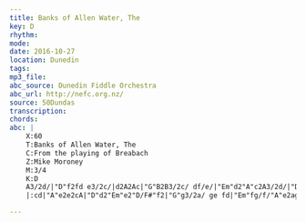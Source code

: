 ```yaml
---
title: Banks of Allen Water, The
key: D
rhythm: 
mode:
date: 2016-10-27
location: Dunedin
tags:
mp3_file:
abc_source: Dunedin Fiddle Orchestra
abc_url: http://nefc.org.nz/
source: 50Dundas
transcription:
chords: 
abc: |
    X:60
    T:Banks of Allen Water, The
    C:From the playing of Breabach
    Z:Mike Moroney
    M:3/4
    K:D
    A3/2d/|"D"f2fd e3/2c/|d2A2Ac|"G"B2B3/2c/ df/e/|"Em"d2"A"c2A3/2d/|"D"f2fd e3/2c/|d2A2Ac|"G"B2Be "A"cA|"D"d4:|
    |:cd|"A"e2e2cA|"D"d2"Em"e2"D/F#"f2|"G"g3/2a/ ge fd|"Em"fg/f/"A"e2ag|"D"f2fd e>c|d2A2Ac|"G"B2Be "A"cA|"D"d4:|

---
```



